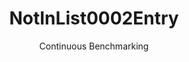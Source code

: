 ---
layout: docu
title: NotInList0002Entry
subtitle: Continuous Benchmarking
selected: In
expanded: Benchmarking
benchmark: /individual_results/NotInList0002Entry.html
---